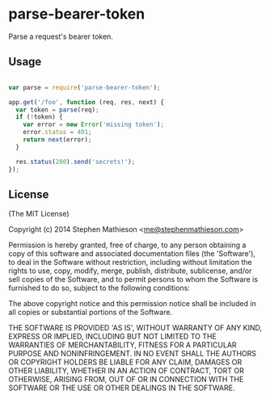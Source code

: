 
# parse-bearer-token

  Parse a request's bearer token.

## Usage

```js

var parse = require('parse-bearer-token');

app.get('/foo', function (req, res, next) {
  var token = parse(req);
  if (!token) {
    var error = new Error('missing token');
    error.status = 401;
    return next(error);
  }

  res.status(200).send('secrets!');
});
```

## License

(The MIT License)

Copyright (c) 2014 Stephen Mathieson &lt;me@stephenmathieson.com&gt;

Permission is hereby granted, free of charge, to any person obtaining
a copy of this software and associated documentation files (the
'Software'), to deal in the Software without restriction, including
without limitation the rights to use, copy, modify, merge, publish,
distribute, sublicense, and/or sell copies of the Software, and to
permit persons to whom the Software is furnished to do so, subject to
the following conditions:

The above copyright notice and this permission notice shall be
included in all copies or substantial portions of the Software.

THE SOFTWARE IS PROVIDED 'AS IS', WITHOUT WARRANTY OF ANY KIND,
EXPRESS OR IMPLIED, INCLUDING BUT NOT LIMITED TO THE WARRANTIES OF
MERCHANTABILITY, FITNESS FOR A PARTICULAR PURPOSE AND NONINFRINGEMENT.
IN NO EVENT SHALL THE AUTHORS OR COPYRIGHT HOLDERS BE LIABLE FOR ANY
CLAIM, DAMAGES OR OTHER LIABILITY, WHETHER IN AN ACTION OF CONTRACT,
TORT OR OTHERWISE, ARISING FROM, OUT OF OR IN CONNECTION WITH THE
SOFTWARE OR THE USE OR OTHER DEALINGS IN THE SOFTWARE.
